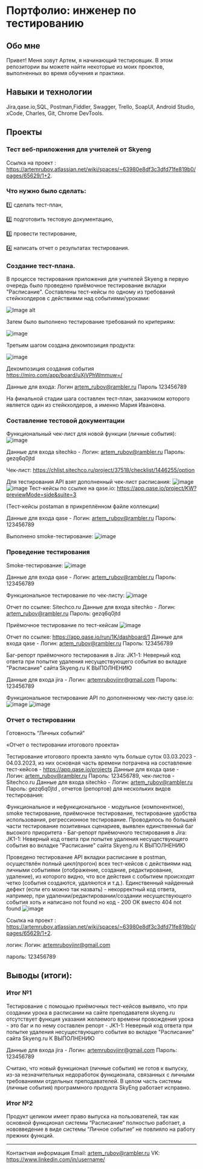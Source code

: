 # Портфолио: инженер по тестированию
## Обо мне
Привет! Меня зовут Артем, я начинающий тестировщик.
В этом репозитории вы можете найти некоторые из моих проектов, выполненных во время обучения и практики.

## Навыки и технологии
Jira,qase.io,SQL, Postman,Fiddler, Swagger, Trello,
SoapUI, Android Studio, xCode, Charles, Git, Chrome DevTools.

## Проекты
### Тест веб-приложения для учителей от Skyeng
Ссылка на проект : https://artemrubov.atlassian.net/wiki/spaces/~63980e8df3c3dfd71fe819b0/pages/65629/1+2.

### Что нужно было сделать:

1️⃣ сделать тест-план,

2️⃣ подготовить тестовую документацию,

3️⃣ провести тестирование,

4️⃣ написать отчет о результатах тестирования.

### Создание тест-плана.
 В процессе тестирования приложения для учителей Skyeng в первую очередь было проведено приёмочное тестирование вкладки "Расписание". Составлены тест-кейсы по одному из требований стейкхолдеров с действиями над событиями/уроками:

![Image alt](https://github.com/kyshtamol/files/commit/067bd4f9f08af249b49e1ee1588b92c52a31c566#diff-2d5bc35d2c3a674136bd411fb50cb85016ba5304fe1413bddcd6e94dc6105abe/raspisanie.png)

Затем было выполнено тестирование требований по критериям:

![image](https://github.com/kyshtamol/attestation/assets/138906791/7c9d1220-a09b-4c74-adba-66f8d4c208aa)

Третьим шагом создана декомпозиция продукта:

![image](https://github.com/kyshtamol/attestation/assets/138906791/b85c39a9-0731-45bb-a244-ac8190063e35)

Декомпозиция создания события  https://miro.com/app/board/uXjVPhWmmuw=/ 

Данные для входа:   Логин artem_rubov@rambler.ru  Пароль 123456789

На финальной стадии шага составлен тест-план, заказчиком которого является один из стейкхолдеров, а именно Мария Ивановна.

### Составление тестовой документации
Функциональный чек-лист для новой функции (личные события):
![image](https://github.com/kyshtamol/attestation/assets/138906791/06994bc1-8095-4ee2-89ed-19bce6e4b74e)

Данные для входа sitechko - Логин: artem_rubov@rambler.ru   Пароль: gezq6q0jtd

Чек-лист: https://chlist.sitechco.ru/project/37518/checklist/1446255/option

Для тестирования API взят дополненный чек-лист расписания:
![image](https://github.com/kyshtamol/attestation/assets/138906791/5e30f218-c7bf-4e65-8988-7ea8292a5105)
![image](https://github.com/kyshtamol/attestation/assets/138906791/ff6caba9-f173-406d-a2f4-1aa3a0e111ab)
Тест-кейсы по ссылке на qase.io: https://app.qase.io/project/KW?previewMode=side&suite=3

(Тест-кейсы postaman в прикреплённом файле коллекции)

Данные для входа qase - Логин: artem_rubov@rambler.ru   Пароль: 123456789

Выполнено smoke-тестирование:
![image](https://github.com/kyshtamol/attestation/assets/138906791/9975c44b-c506-4442-a318-10a5773b288c)

### Проведение тестирования
Smoke-тестирование:
![image](https://github.com/kyshtamol/attestation/assets/138906791/2c5e8b66-cf25-4f92-b1a8-f5cc6f2705b5)


Данные для входа qase - Логин: artem_rubov@rambler.ru   Пароль: 123456789


Функциональное тестирование по чек-листу:
![image](https://github.com/kyshtamol/attestation/assets/138906791/b3897b59-3d62-4581-ba09-d1c1c55f7134)

Отчет по ссылке: Sitechco.ru 
Данные для входа sitechko - Логин: artem_rubov@rambler.ru   Пароль: gezq6q0jtd

Приёмочное тестирование по тест-кейсам 
![image](https://github.com/kyshtamol/attestation/assets/138906791/cb78d207-e61c-44d1-9ddb-07104d50cba8)

Отчет по ссылке: https://app.qase.io/run/1K/dashboard/1
Данные для входа qase - Логин: artem_rubov@rambler.ru   Пароль: 123456789

Баг-репорт приёмочного тестирования в Jira: JK1-1: Неверный код ответа при попытке удаления несуществующего события  во вкладке "Расписание" сайта Skyeng.ru
К ВЫПОЛНЕНИЮ


Данные для входа jira - Логин: artemrubovjinr@gmail.com   Пароль: 123456789

Функциональное тестирование API по дополненному чек-листу qase.io:
![image](https://github.com/kyshtamol/attestation/assets/138906791/dc20d5c8-d3c1-4a4e-b106-e02720117251)
![image](https://github.com/kyshtamol/attestation/assets/138906791/38ecba2c-52a2-42d0-803d-8bc3dc30fce0)
### Отчет о тестировании
Готовность “Личных событий“

«Отчет о тестировании итогового проекта»

Тестирование итогового проекта заняло чуть больше суток 03.03.2023 - 04.03.2023, из них основная часть времени потрачена на составление тест-кейсов - https://app.qase.io/projects Данные для входа qase - Логин: artem_rubov@rambler.ru   Пароль: 123456789, чек-листов - Sitechco.ru Данные для входа sitechko - Логин: artem_rubov@rambler.ru   Пароль: gezq6q0jtd , отчетов (репортов) для нескольких видов тестирования:

Функциональное и нефункциональное - модульное (компонентное), smoke тестирование, приёмочное тестирование, тестирование удобства использования, регрессионное тестирование. Проводилось по большей части тестирование позитивных сценариев, выявлен единственный баг высокого приоритета - Баг-репорт приёмочного тестирования в Jira: JK1-1: Неверный код ответа при попытке удаления несуществующего события  во вкладке "Расписание" сайта Skyeng.ru
К ВЫПОЛНЕНИЮ
 

Проведено тестирование API вкладки расписание в postman, осуществлён полный цикл(прогон) всех тест-кейсов с действиями над личными событиями (отображение, создание, редактирование, удаление), из которого видно, что все действия с событием происходят четко (события создаются, удаляются и т.д.). Единственный найденный дефект (если его можно так назвать) - некорректный код ответа, например, при удалении/редактировании/создании несуществующего события хоть и написано not found но код - 200 OK вместо 404 not found
![image](https://github.com/kyshtamol/attestation/assets/138906791/2fc645d6-5598-4112-b5b6-995d2a8223fb)


Ссылка на проект : https://artemrubov.atlassian.net/wiki/spaces/~63980e8df3c3dfd71fe819b0/pages/65629/1+2.

логин: Логин: artemrubovjinr@gmail.com

пароль: 123456789

## Выводы (итоги):

### Итог №1 
Тестирование с помощью приёмочных тест-кейсов выявило, что при создании урока в расписании на сайте преподавателя skyeng.ru отсутствует функция указания желаемого времени провождения урока - это баг и по нему составлен репорт - JK1-1: Неверный код ответа при попытке удаления несуществующего события  во вкладке "Расписание" сайта Skyeng.ru
К ВЫПОЛНЕНИЮ
 

Данные для входа jira - Логин: artemrubovjinr@gmail.com   Пароль: 123456789

Считаю, что новый функционал (личные события) не готов к выпуску, из-за незначительных недоработок функционала, связанных с личными требованиями отдельных преподавателей. В целом часть системы (личные события) программного продукта SkyEng работает исправно.
### Итог №2
Продукт целиком имеет право выпуска на пользователей, так как основной функционал системы “Расписание“ полностью работает, а нововведение в виде системы “Личное событие“ не повлияло на работу прежних функций.







__________________________________________________________________________________________________________
Контактная информация
Email: artem_rubov@rambler.ru
VK: https://www.linkedin.com/in/username/


